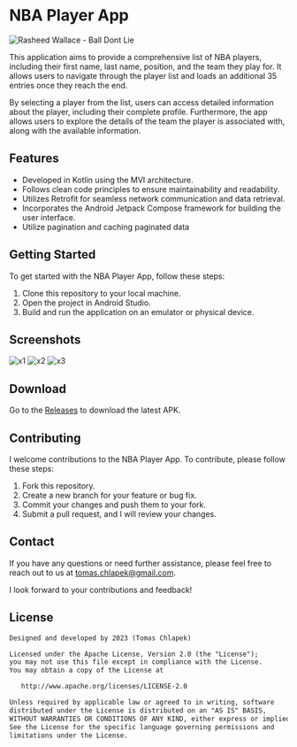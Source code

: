 # NBA Player App

![Rasheed Wallace - Ball Dont Lie](https://media.giphy.com/media/Jm2hosNfVeNjy/giphy.gif)

This application aims to provide a comprehensive list of NBA players, including their first name, last name, position, and the team they play for. It allows users to navigate through the player list and loads an additional 35 entries once they reach the end.

By selecting a player from the list, users can access detailed information about the player, including their complete profile. Furthermore, the app allows users to explore the details of the team the player is associated with, along with the available information.

## Features

- Developed in Kotlin using the MVI architecture.
- Follows clean code principles to ensure maintainability and readability.
- Utilizes Retrofit for seamless network communication and data retrieval.
- Incorporates the Android Jetpack Compose framework for building the user interface.
- Utilize pagination and caching paginated data

## Getting Started

To get started with the NBA Player App, follow these steps:

1. Clone this repository to your local machine.
2. Open the project in Android Studio.
3. Build and run the application on an emulator or physical device.
   
## Screenshots
![x1](https://github.com/Gh0stahCZ/BallDontLie/assets/15926348/b6325cee-069f-41b8-9605-2a6ebb5ffb65)
![x2](https://github.com/Gh0stahCZ/BallDontLie/assets/15926348/11fd310e-2915-47c5-b452-12cfccd2976f)
![x3](https://github.com/Gh0stahCZ/BallDontLie/assets/15926348/aec513e6-835f-4bd5-9152-3493a8b090e2)

## Download
Go to the [Releases](https://github.com/Gh0stahCZ/BallDontLie/releases) to download the latest APK.

## Contributing

I welcome contributions to the NBA Player App. To contribute, please follow these steps:

1. Fork this repository.
2. Create a new branch for your feature or bug fix.
3. Commit your changes and push them to your fork.
4. Submit a pull request, and I will review your changes.

## Contact

If you have any questions or need further assistance, please feel free to reach out to us at tomas.chlapek@gmail.com.

I look forward to your contributions and feedback!

## License
```xml
Designed and developed by 2023 (Tomas Chlapek)

Licensed under the Apache License, Version 2.0 (the "License");
you may not use this file except in compliance with the License.
You may obtain a copy of the License at

   http://www.apache.org/licenses/LICENSE-2.0

Unless required by applicable law or agreed to in writing, software
distributed under the License is distributed on an "AS IS" BASIS,
WITHOUT WARRANTIES OR CONDITIONS OF ANY KIND, either express or implied.
See the License for the specific language governing permissions and
limitations under the License.
```
